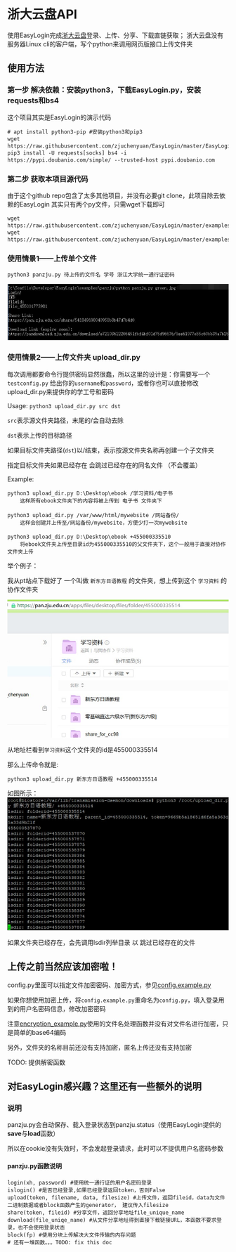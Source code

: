 # 浙大云盘API

使用EasyLogin完成[浙大云盘](https://pan.zju.edu.cn)登录、上传、分享、下载直链获取；
浙大云盘没有服务器Linux cli的客户端，写个python来调用网页版接口上传文件夹

## 使用方法

### 第一步 解决依赖：安装python3，下载EasyLogin.py，安装requests和bs4

这个项目其实是EasyLogin的演示代码

```
# apt install python3-pip #安装python3和pip3
wget https://raw.githubusercontent.com/zjuchenyuan/EasyLogin/master/EasyLogin.py
pip3 install -U requests[socks] bs4 -i https://pypi.doubanio.com/simple/ --trusted-host pypi.doubanio.com
```

### 第二步 获取本项目源代码

由于这个github repo包含了太多其他项目，并没有必要git clone，此项目除去依赖的EasyLogin 其实只有两个py文件，只需wget下载即可

```
wget https://raw.githubusercontent.com/zjuchenyuan/EasyLogin/master/examples/panzju/panzju.py
wget https://raw.githubusercontent.com/zjuchenyuan/EasyLogin/master/examples/panzju/upload_dir.py
```

### 使用情景1——上传单个文件

```
python3 panzju.py 待上传的文件名 学号 浙江大学统一通行证密码
```

![screenshot](screenshot.jpg)

### 使用情景2——上传文件夹 upload_dir.py

每次调用都要命令行提供密码显然很蠢，所以这里的设计是：你需要写一个`testconfig.py` 给出你的`username`和`password`，或者你也可以直接修改upload_dir.py来提供你的学工号和密码

Usage: `python3 upload_dir.py src dst`

`src`表示源文件夹路径，末尾的/会自动去除

`dst`表示上传的目标路径

如果目标文件夹路径(`dst`)以/结束，表示按源文件夹名称再创建一个子文件夹

指定目标文件夹如果已经存在 会跳过已经存在的同名文件 （不会覆盖）

Example:
```
python3 upload_dir.py D:\Desktop\ebook /学习资料/电子书
    这样所有ebook文件夹下的内容将被上传到 电子书 文件夹下

python3 upload_dir.py /var/www/html/mywebsite /网站备份/
    这样会创建并上传至/网站备份/mywebsite，方便少打一次mywebsite

python3 upload_dir.py D:\Desktop\ebook +455000335510
    将ebook文件夹上传至目录id为455000335510的父文件夹下，这个一般用于直接对协作文件夹上传
```

举个例子：

我从pt站点下载好了 一个叫做 `新东方日语教程` 的文件夹，想上传到这个 `学习资料` 的协作文件夹

![](screenshot2.jpg)

从地址栏看到`学习资料`这个文件夹的id是455000335514

那么上传命令就是:

```
python3 upload_dir.py 新东方日语教程 +455000335514
```

如图所示：
![](screenshot3.jpg)

如果文件夹已经存在，会先调用lsdir列举目录 以 跳过已经存在的文件

## 上传之前当然应该加密啦！

config.py里面可以指定文件加密密码、加密方式，参见[config.example.py](config.example.py)

如果你想使用加密上传，将`config.example.py`重命名为`config.py`，填入登录用到的用户名密码信息，修改加密密码

注意[encryption_example.py](encryption_example.py)使用的文件名处理函数并没有对文件名进行加密，只是简单的base64编码

另外，文件夹的名称目前还没有支持加密，匿名上传还没有支持加密

TODO: 提供解密函数

## 对EasyLogin感兴趣？这里还有一些额外的说明

### 说明

panzju.py会自动保存、载入登录状态到panzju.status（使用EasyLogin提供的**save**与**load**函数）

所以在cookie没有失效时，不会发起登录请求，此时可以不提供用户名密码参数

#### panzju.py函数说明

```
login(xh, password) #使用统一通行证的用户名密码登录
islogin() #是否已经登录,如果已经登录返回token，否则False
upload(token, filename, data, filesize) #上传文件，返回fileid，data为文件二进制数据或者block函数产生的generator， 建议传入filesize
share(token, fileid) #分享文件，返回分享地址file_unique_name
download(file_uniqe_name) #从文件分享地址得到直接下载链接URL，本函数不要求登录，也不会使用登录状态
block(fp) #使用分块上传解决大文件传输的内存问题
# 还有一堆函数。。。TODO: fix this doc
```
